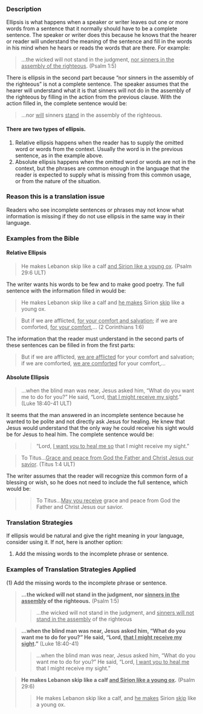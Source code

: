 

### Description

Ellipsis is what happens when a speaker or writer leaves out one or more words from a sentence that it normally should have to be a complete sentence. The speaker or writer does this because he knows that the hearer or reader will understand the meaning of the sentence and fill in the words in his mind when he hears or reads the words that are there. For example:

> …the wicked will not stand in the judgment, <u>nor sinners in the assembly of the righteous</u>. (Psalm 1:5)

There is ellipsis in the second part because “nor sinners in the assembly of the righteous” is not a complete sentence. The speaker assumes that the hearer will understand what it is that sinners will not do in the assembly of the righteous by filling in the action from the previous clause. With the action filled in, the complete sentence would be:

> …nor <u>will</u> sinners <u>stand</u> in the assembly of the righteous. 

#### There are two types of ellipsis.

1. Relative ellipsis happens when the reader has to supply the omitted word or words from the context. Usually the word is in the previous sentence, as in the example above.
2. Absolute ellipsis happens when the omitted word or words are not in the context, but the phrases are common enough in the language that the reader is expected to supply what is missing from this common usage, or from the nature of the situation.  

### Reason this is a translation issue

Readers who see incomplete sentences or phrases may not know what information is missing if they do not use ellipsis in the same way in their language.

### Examples from the Bible

#### Relative Ellipsis

> He makes Lebanon skip like a calf <u>and Sirion like a young ox</u>. (Psalm 29:6 ULT)

The writer wants his words to be few and to make good poetry. The full sentence with the information filled in would be:

> He makes Lebanon skip like a calf and <u>he makes</u> Sirion <u>skip</u> like a young ox.

> But if we are afflicted, <u>for your comfort and salvation</u>; if we are comforted, <u>for your comfort</u>,… (2 Corinthians 1:6)

The information that the reader must understand in the second parts of these sentences can be filled in from the first parts:

> But if we are afflicted, <u>we are afflicted</u> for your comfort and salvation; if we are comforted, <u>we are comforted</u> for your comfort,… 

#### Absolute Ellipsis

> …when the blind man was near, Jesus asked him, “What do you want me to do for you?” He said, “Lord, <u>that I might receive my sight</u>.” (Luke 18:40-41 ULT)

It seems that the man answered in an incomplete sentence because he wanted to be polite and not directly ask Jesus for healing. He knew that Jesus would understand that the only way he could receive his sight would be for Jesus to heal him. The complete sentence would be:

>> “Lord, <u>I want you to heal me so</u> that I might receive my sight.”

> To Titus…<u>Grace and peace from God the Father and Christ Jesus our savior</u>. (Titus 1:4 ULT)

The writer assumes that the reader will recognize this common form of a blessing or wish, so he does not need to include the full sentence, which would be:

>> To Titus…<u>May you receive</u> grace and peace from God the Father and Christ Jesus our savior. 

### Translation Strategies

If ellipsis would be natural and give the right meaning in your language, consider using it. If not, here is another option:

1. Add the missing words to the incomplete phrase or sentence.

### Examples of Translation Strategies Applied

(1) Add the missing words to the incomplete phrase or sentence.

> **…the wicked will not stand in the judgment, nor <u>sinners in the assembly</u> of the righteous.** (Psalm 1:5)
>> …the wicked will not stand in the judgment, and <u>sinners will not stand in the assembly</u> of the righteous

  
> **…when the blind man was near, Jesus asked him, “What do you want me to do for you?” He said, “Lord, <u>that I might receive my sight</u>.”** (Luke 18:40-41)
>> …when the blind man was near, Jesus asked him, “What do you want me to do for you?” He said, “Lord, <u>I want you to heal me</u> that I might receive my sight.”
  

> **He makes Lebanon skip like a calf <u>and Sirion like a young ox</u>.** (Psalm 29:6)
>> He makes Lebanon skip like a calf, and <u>he makes</u> Sirion <u>skip</u> like a young ox.

